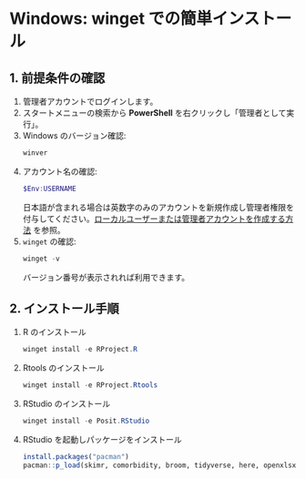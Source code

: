# Windows: winget での簡単インストール

## 1. 前提条件の確認
1. 管理者アカウントでログインします。
2. スタートメニューの検索から **PowerShell** を右クリックし「管理者として実行」。
3. Windows のバージョン確認:
   ```powershell
   winver
   ```
4. アカウント名の確認:
   ```powershell
   $Env:USERNAME
   ```
   日本語が含まれる場合は英数字のみのアカウントを新規作成し管理者権限を付与してください。[ローカルユーザーまたは管理者アカウントを作成する方法](https://support.microsoft.com/ja-jp/windows/create-a-local-user-or-administrator-account-in-windows-20f7d0d1-70f5-4102-9039-0a5a603b005e) を参照。
5. `winget` の確認:
   ```powershell
   winget -v
   ```
   バージョン番号が表示されれば利用できます。

## 2. インストール手順
1. R のインストール
   ```powershell
   winget install -e RProject.R
   ```
2. Rtools のインストール
   ```powershell
   winget install -e RProject.Rtools
   ```
3. RStudio のインストール
   ```powershell
   winget install -e Posit.RStudio
   ```
4. RStudio を起動しパッケージをインストール
   ```r
   install.packages("pacman")
   pacman::p_load(skimr, comorbidity, broom, tidyverse, here, openxlsx, tableone)
   ```
